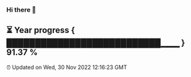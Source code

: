 ### Hi there 👋
⏳ Year progress { ███████████████████████████▁▁▁ } 91.37 %
---
⏰ Updated on Wed, 30 Nov 2022 12:16:23 GMT

